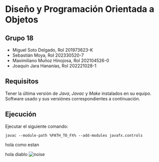 # Diseño y Programación Orientada a Objetos

## Grupo 18
- Miguel Soto Delgado, Rol 201973623-K
- Sebastián Moya, Rol 202330520-7
- Maximiliano Muñoz Hinojosa, Rol 202104526-0
- Joaquín Jara Hananías, Rol 202221028-1

## Requisitos
Tener la última versión de _Java_, _Javac_ y _Make_ instalados en su equipo. Software usado y sus versiónes correspondientes a continuación.

## Ejecución

Ejecutar el siguiente comando:

```
javac --module-path %PATH_TO_FX% --add-modules javafx.controls 

```
hola como estan

hola diablo
![noise](https://images-wixmp-ed30a86b8c4ca887773594c2.wixmp.com/f/11c1d4dc-5483-433e-a5e6-d51a36c6ca1d/dfx81zu-67c54816-14ab-4a27-a141-6d1ed9f5805d.jpg?token=eyJ0eXAiOiJKV1QiLCJhbGciOiJIUzI1NiJ9.eyJzdWIiOiJ1cm46YXBwOjdlMGQxODg5ODIyNjQzNzNhNWYwZDQxNWVhMGQyNmUwIiwiaXNzIjoidXJuOmFwcDo3ZTBkMTg4OTgyMjY0MzczYTVmMGQ0MTVlYTBkMjZlMCIsIm9iaiI6W1t7InBhdGgiOiJcL2ZcLzExYzFkNGRjLTU0ODMtNDMzZS1hNWU2LWQ1MWEzNmM2Y2ExZFwvZGZ4ODF6dS02N2M1NDgxNi0xNGFiLTRhMjctYTE0MS02ZDFlZDlmNTgwNWQuanBnIn1dXSwiYXVkIjpbInVybjpzZXJ2aWNlOmZpbGUuZG93bmxvYWQiXX0.X-94-hYhsTRsmXsddTLk5DJ6dxmVZFSkaSUgyDt0Uhw)
